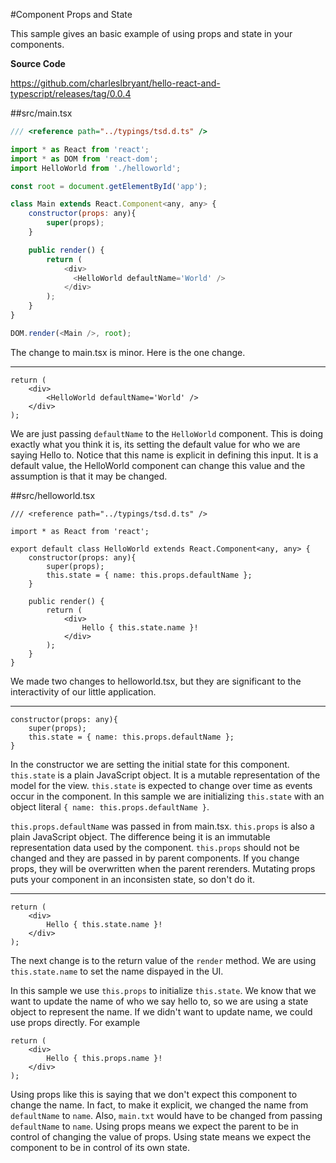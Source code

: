 #Component Props and State

This sample gives an basic example of using props and state in your components.

**Source Code** 

https://github.com/charleslbryant/hello-react-and-typescript/releases/tag/0.0.4

##src/main.tsx

```javascript
/// <reference path="../typings/tsd.d.ts" />

import * as React from 'react';
import * as DOM from 'react-dom';
import HelloWorld from './helloworld';

const root = document.getElementById('app');

class Main extends React.Component<any, any> {
    constructor(props: any){
        super(props);
    }

	public render() {
		return (
            <div>
              <HelloWorld defaultName='World' />
            </div>
        );
	}
}

DOM.render(<Main />, root);  
```

The change to main.tsx is minor. Here is the one change.

---

```
return (
    <div>
        <HelloWorld defaultName='World' />
    </div>
);
```

We are just passing `defaultName` to the `HelloWorld` component. This is doing exactly what you think it is, its setting the default value for who we are saying Hello to. Notice that this name is explicit in defining this input. It is a default value, the HelloWorld component can change this value and the assumption is that it may be changed.

##src/helloworld.tsx

```
/// <reference path="../typings/tsd.d.ts" />

import * as React from 'react';

export default class HelloWorld extends React.Component<any, any> {
    constructor(props: any){
        super(props);
        this.state = { name: this.props.defaultName };
    }

	public render() {
		return (
            <div>
                Hello { this.state.name }!
            </div>
        );
	}
}
```

We made two changes to helloworld.tsx, but they are significant to the interactivity of our little application.

----

```
constructor(props: any){
    super(props);
    this.state = { name: this.props.defaultName };
}
```

In the constructor we are setting the initial state for this component. `this.state` is a plain JavaScript object. It is a mutable representation of the model for the view. `this.state` is expected to change over time as events occur in the component. In this sample we are initializing `this.state` with an object literal `{ name: this.props.defaultName }`.

`this.props.defaultName` was passed in from main.tsx. `this.props` is also a plain JavaScript object. The difference being it is an immutable representation data used by the component. `this.props` should not be changed and they are passed in by parent components. If you change props, they will be overwritten when the parent rerenders. Mutating props puts your component in an inconsisten state, so don't do it.

---

```
return (
    <div>
        Hello { this.state.name }!
    </div>
);
```
The next change is to the return value of the `render` method. We are using `this.state.name` to set the name dispayed in the UI.

In this sample we use `this.props` to initialize `this.state`. We know that we want to update the name of who we say hello to, so we are using a state object to represent the name. If we didn't want to update name, we could use props directly. For example

```
return (
    <div>
        Hello { this.props.name }!
    </div>
);
```
Using props like this is saying that we don't expect this component to change the name. In fact, to make it explicit, we changed the name from `defaultName` to `name`. Also, `main.txt` would have to be changed from passing `defaultName` to `name`. Using props means we expect the parent to be in control of changing the value of props. Using state means we expect the component to be in control of its own state.




